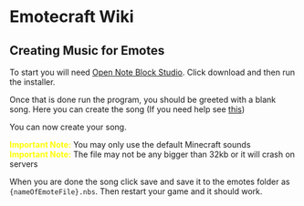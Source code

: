 # Emotecraft Wiki

## Creating Music for Emotes

To start you will need [Open Note Block Studio](https://opennbs.org/). Click download and then run the installer.

Once that is done run the program, you should be greeted with a blank song. Here you can create the song (If you need help see [this](https://www.youtube.com/watch?v=NFXzons84U8))

You can now create your song.

<span style="color: yellow;">**Important Note:**</span> You may only use the default Minecraft sounds\
<span style="color: yellow;">**Important Note:**</span> The file may not be any bigger than 32kb or it will crash on servers

When you are done the song click save and save it to the emotes folder as `{nameOfEmoteFile}.nbs`. Then restart your game and it should work.
